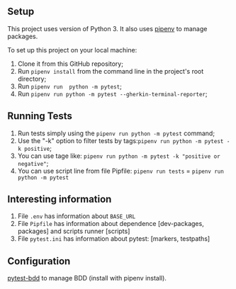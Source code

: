 ## Setup
This project uses version of Python 3.
It also uses [pipenv](https://pipenv.readthedocs.io/) to manage packages.

To set up this project on your local machine:
1. Clone it from this GitHub repository;
2. Run `pipenv install` from the command line in the project's root directory;
3. Run `pipenv run  python -m pytest`;
4. Run `pipenv run python -m pytest --gherkin-terminal-reporter`;


## Running Tests
1. Run tests simply using the `pipenv run python -m pytest` command;
2. Use the "-k" option to filter tests by tags:`pipenv run python -m pytest -k positive`;
3. You can use tage like: `pipenv run python -m pytest -k "positive or negative"`;
4. You can use script line from file Pipfile: `pipenv run tests` = `pipenv run python -m pytest`


## Interesting information
1. File `.env` has information about `BASE_URL`
2. File `Pipfile` has information about dependence [dev-packages, packages] and scripts runner [scripts]
3. File `pytest.ini` has information about pytest: [markers, testpaths]


## Configuration
[pytest-bdd](https://pytest-bdd.readthedocs.io/) to manage BDD (install with pipenv install).